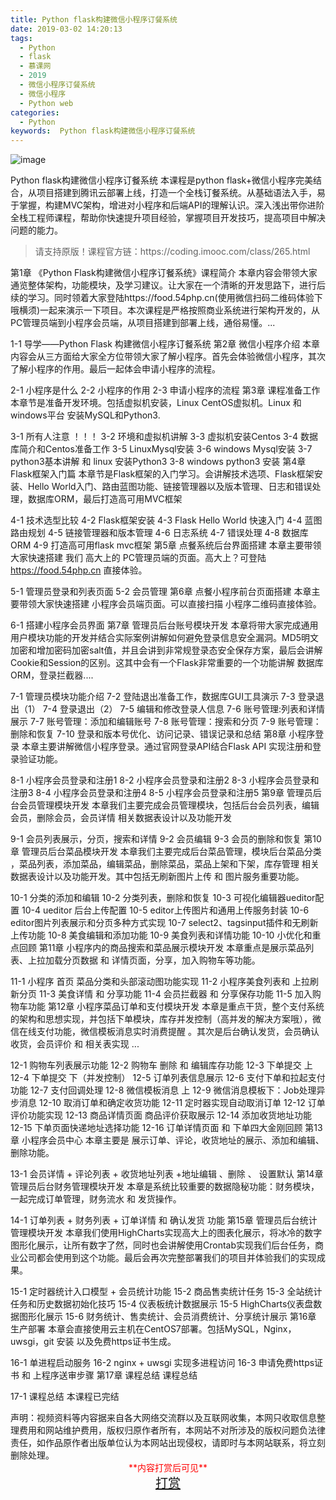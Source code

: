 ```yaml
---
title: Python flask构建微信小程序订餐系统
date: 2019-03-02 14:20:13
tags:
  - Python
  - flask
  - 慕课网
  - 2019
  - 微信小程序订餐系统
  - 微信小程序
  - Python web
categories:
  - Python
keywords:  Python flask构建微信小程序订餐系统
---
```

![image](//szimg.mukewang.com/5b67a8a10001d05905400300-360-202.jpg)

Python flask构建微信小程序订餐系统
本课程是python flask+微信小程序完美结合，从项目搭建到腾讯云部署上线，打造一个全栈订餐系统。从基础语法入手，易于掌握，构建MVC架构，增进对小程序和后端API的理解认识。深入浅出带你进阶全栈工程师课程，帮助你快速提升项目经验，掌握项目开发技巧，提高项目中解决问题的能力。

<!-- more -->
<blockquote class="blockquote-center">
请支持原版！课程官方链：https://coding.imooc.com/class/265.html</blockquote>
</blockquote>
第1章 《Python Flask构建微信小程序订餐系统》课程简介
本章内容会带领大家通览整体架构，功能模块，及学习建议。让大家在一个清晰的开发思路下，进行后续的学习。同时领着大家登陆https://food.54php.cn(使用微信扫码二维码体验下哦横须)一起来演示一下项目。本次课程是严格按照商业系统进行架构开发的，从PC管理员端到小程序会员端，从项目搭建到部署上线，通俗易懂。...

 1-1 导学——Python Flask 构建微信小程序订餐系统
第2章 微信小程序介绍
本章内容会从三方面给大家全方位带领大家了解小程序。首先会体验微信小程序，其次了解小程序的作用。最后一起体会申请小程序的流程。

 2-1 小程序是什么
 2-2 小程序的作用
 2-3 申请小程序的流程
第3章 课程准备工作
本章节是准备开发环境。包括虚拟机安装，Linux CentOS虚拟机。Linux 和 windows平台 安装MySQL和Python3.

 3-1 所有人注意 ！！！
 3-2 环境和虚拟机讲解
 3-3 虚拟机安装Centos
 3-4 数据库简介和Centos准备工作
 3-5 LinuxMysql安装
 3-6 windows Mysql安装
 3-7 python3基本讲解 和 linux 安装Python3
 3-8 windows python3 安装
第4章 Flask框架入门篇
本章节是Flask框架的入门学习。会讲解技术选项、Flask框架安装、Hello World入门、路由蓝图功能、链接管理器以及版本管理、日志和错误处理，数据库ORM，最后打造高可用MVC框架

 4-1 技术选型比较
 4-2 Flask框架安装
 4-3 Flask Hello World 快速入门
 4-4 蓝图路由规划
 4-5 链接管理器和版本管理
 4-6 日志系统
 4-7 错误处理
 4-8 数据库ORM
 4-9 打造高可用flask mvc框架
第5章 点餐系统后台界面搭建
本章主要带领大家快速搭建 我们 高大上的 PC管理员端的页面。高大上？可登陆 https://food.54php.cn 直接体验。

 5-1 管理员登录和列表页面
 5-2 会员管理
第6章 点餐小程序前台页面搭建
本章主要带领大家快速搭建 小程序会员端页面。可以直接扫描 小程序二维码直接体验。

 6-1 搭建小程序会员界面
第7章 管理员后台账号模块开发
本章将带大家完成通用用户模块功能的开发并结合实际案例讲解如何避免登录信息安全漏洞。MD5明文加密和增加密码加密salt值，并且会讲到非常规登录态安全保存方案，最后会讲解Cookie和Session的区别。这其中会有一个Flask非常重要的一个功能讲解 数据库ORM，登录拦截器....

 7-1 管理员模块功能介绍
 7-2 登陆退出准备工作，数据库GUI工具演示
 7-3 登录退出（1）
 7-4 登录退出（2）
 7-5 编辑和修改登录人信息
 7-6 账号管理:列表和详情展示
 7-7 账号管理：添加和编辑账号
 7-8 账号管理：搜索和分页
 7-9 账号管理：删除和恢复
 7-10 登录和版本号优化、访问记录、错误记录和总结
第8章 小程序登录
本章主要讲解微信小程序登录。通过官网登录API结合Flask API 实现注册和登录验证功能。

 8-1 小程序会员登录和注册1
 8-2 小程序会员登录和注册2
 8-3 小程序会员登录和注册3
 8-4 小程序会员登录和注册4
 8-5 小程序会员登录和注册5
第9章 管理员后台会员管理模块开发
本章我们主要完成会员管理模块，包括后台会员列表，编辑会员，删除会员，会员详情 相关数据表设计以及功能开发

 9-1 会员列表展示，分页，搜索和详情
 9-2 会员编辑
 9-3 会员的删除和恢复
第10章 管理员后台菜品模块开发
本章我们主要完成后台菜品管理，模块后台菜品分类 ，菜品列表，添加菜品，编辑菜品，删除菜品，菜品上架和下架，库存管理 相关数据表设计以及功能开发。其中包括无刷新图片上传 和 图片服务重要功能。

 10-1 分类的添加和编辑
 10-2 分类列表，删除和恢复
 10-3 可视化编辑器ueditor配置
 10-4 ueditor 后台上传配置
 10-5 editor上传图片和通用上传服务封装
 10-6 editor图片列表展示和分页多种方式实现
 10-7 select2、tagsinput插件和无刷新上传功能
 10-8 美食编辑和添加功能
 10-9 美食列表和详情功能
 10-10 小优化和重点回顾
第11章 小程序内的商品搜索和菜品展示模块开发
本章重点是展示菜品列表、上拉加载分页数据 和 详情页面，分享，加入购物车等功能。

 11-1 小程序 首页 菜品分类和头部滚动图功能实现
 11-2 小程序美食列表和 上拉刷新分页
 11-3 美食详情 和 分享功能
 11-4 会员拦截器 和 分享保存功能
 11-5 加入购物车功能
第12章 小程序菜品订单和支付模块开发
本章是重点干货，整个支付系统的架构和思想实现，并包括下单模块，库存并发控制（高并发的解决方案哦），微信在线支付功能，微信模板消息实时消费提醒 。其次是后台确认发货，会员确认收货，会员评价 和 相关表实现 ...

 12-1 购物车列表展示功能
 12-2 购物车 删除 和 编辑库存功能
 12-3 下单提交 上
 12-4 下单提交 下（并发控制）
 12-5 订单列表信息展示
 12-6 支付下单和拉起支付功能
 12-7 支付回调处理
 12-8 微信模板消息 上
 12-9 微信消息模板下：Job处理异步消息
 12-10 取消订单和确定收货功能
 12-11 定时器实现自动取消订单
 12-12 订单评价功能实现
 12-13 商品详情页面 商品评价获取展示
 12-14 添加收货地址功能
 12-15 下单页面快递地址选择功能
 12-16 订单详情页面 和 下单四大金刚回顾
第13章 小程序会员中心
本章主要是 展示订单、评论，收货地址的展示、添加和编辑、删除功能。

 13-1 会员详情 + 评论列表 + 收货地址列表 +地址编辑 、删除 、 设置默认
第14章 管理员后台财务管理模块开发
本章是系统比较重要的数据隐秘功能：财务模块，一起完成订单管理，财务流水 和 发货操作。

 14-1 订单列表 + 财务列表 + 订单详情 和 确认发货 功能
第15章 管理员后台统计管理模块开发
本章我们使用HighCharts实现高大上的图表化展示，将冰冷的数字图形化展示，让所有数字了然，同时也会讲解使用Crontab实现我们后台任务，商业公司都会使用到这个功能。最后会再次完整部署我们的项目并体验我们的实现成果。

 15-1 定时器统计入口模型 + 会员统计功能
 15-2 商品售卖统计任务
 15-3 全站统计任务和历史数据初始化技巧
 15-4 仪表板统计数据展示
 15-5 HighCharts仪表盘数据图形化展示
 15-6 财务统计、售卖统计、会员消费统计、分享统计展示
第16章 生产部署
本章会直接使用云主机在CentOS7部署。包括MySQL，Nginx，uwsgi，git 安装 以及免费https证书生成。

 16-1 单进程启动服务
 16-2 nginx + uwsgi 实现多进程访问
 16-3 申请免费https证书 和 上程序送审步骤
第17章 课程总结
课程总结

 17-1 课程总结
本课程已完结

<div class="post-copyright">
    <div class="post-copyright__author">
      <span class="post-copyright-meta">声明：视频资料等内容据来自各大网络交流群以及互联网收集，本网只收取信息整理费用和网站维护费用，版权归原作者所有，本网站不对所涉及的版权问题负法律责任，如作品原作者出版单位认为本网站出现侵权，请即时与本网站联系，将立刻删除处理。 </span>
      <span style="color: red;display: block;text-align: center;">**内容打赏后可见**</span> 
      <span style="color:red;display: block;text-align: center;font-size: 20px;"><a href="http://t.cn/EIHba2y">打赏</a></span>
    </div>
</div>
            
